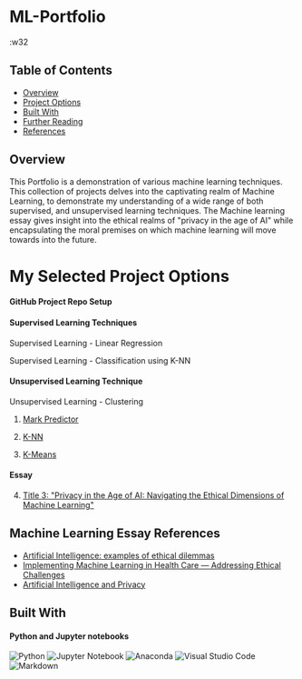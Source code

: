 # ML-Portfolio

:w32

## Table of Contents

- [Overview](#overview)
- [Project Options](#project-options)
- [Built With](#built-with)
- [Further Reading](#further-reading)
- [References](#references)

## Overview

This Portfolio is a demonstration of various machine learning techniques. This collection of projects delves into the captivating realm of Machine Learning, to demonstrate my understanding of a wide range of both supervised, and unsupervised learning techniques. The Machine learning essay gives insight into the ethical realms of "privacy in the age of AI" while encapsulating the moral premises on which machine learning will move towards into the future.

# My Selected Project Options

#### GitHub Project Repo Setup 

#### Supervised Learning Techniques
Supervised Learning - Linear Regression 

Supervised Learning - Classification using K-NN 

#### Unsupervised Learning Technique
Unsupervised Learning - Clustering 





1. [Mark Predictor](MarkPredictor/StudentCopy.ipynb) 
    
2. [K-NN](KNN/KNN-Diabetes/Predict%20Diabetes.ipynb)

3. [K-Means](KMeans/KMeans.ipynb)





#### Essay
4. [Title 3: "Privacy in the Age of AI: Navigating the Ethical Dimensions of Machine
Learning"](https://docs.google.com/document/d/1J7hhSJ1OWBq9a2J8f0o5pkzWT499kwpbYtpIyxPPnxs/edit?usp=sharing)

## Machine Learning Essay References

- [Artificial Intelligence: examples of ethical dilemmas](https://www.unesco.org/en/artificial-intelligence/recommendation-ethics/cases#:~:text=But%20there%20are%20many%20ethical,and%20privacy%20of%20court%20users)
- [Implementing Machine Learning in Health Care — Addressing Ethical Challenges](https://www.ncbi.nlm.nih.gov/pmc/articles/PMC5962261/)
- [Artificial Intelligence and Privacy](https://ovic.vic.gov.au/privacy/resources-for-organisations/artificial-intelligence-and-privacy-issues-and-challenges/)


## Built With

#### Python and Jupyter notebooks

![Python](https://img.shields.io/badge/python-3670A0?style=for-the-badge&logo=python&logoColor=ffdd54)
![Jupyter Notebook](https://img.shields.io/badge/jupyter-%23FA0F00.svg?style=for-the-badge&logo=jupyter&logoColor=white)
![Anaconda](https://img.shields.io/badge/Anaconda-%2344A833.svg?style=for-the-badge&logo=anaconda&logoColor=white)
![Visual Studio Code](https://img.shields.io/badge/Visual%20Studio%20Code-0078d7.svg?style=for-the-badge&logo=visual-studio-code&logoColor=white)
![Markdown](https://img.shields.io/badge/markdown-%23000000.svg?style=for-the-badge&logo=markdown&logoColor=white)




